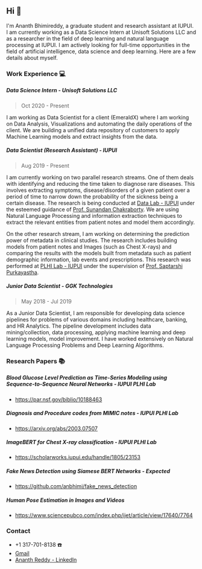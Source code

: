 ## Hi 👋

I'm Ananth Bhimireddy, a graduate student and research assistant at IUPUI. I am currently working as a Data Science Intern at Unisoft Solutions LLC and as a researcher in the field of deep learning and natural language processing at IUPUI. I am actively looking for full-time opportunities in the field of artificial intelligence, data science and deep learning. Here are a few details about myself.

### Work Experience :computer:

##### Data Science Intern - Unisoft Solutions LLC
> Oct 2020 - Present

I am working as Data Scientist for a client (EmeraldX) where I am working on Data Analysis, Visualizations and automating the daily operations of the client. We are building a unified data repository of customers to apply Machine Learning models and extract insights from the data.

##### Data Scientist (Research Assistant) - IUPUI
> Aug 2019 - Present

I am currently working on two parallel research streams. One of them deals with identifying and reducing the time taken to diagnose rare diseases. This involves extracting symptoms, disease/disorders of a given patient over a period of time to narrow down the probability of the sickness being a certain disease. The research is being conducted at [Data Lab - IUPUI](https://data.soic.iupui.edu/people.html) under the esteemed guidance of [Prof. Sunandan Chakraborty](https://soic.iupui.edu/people/sunandan-chakraborty/). We are using Natural Language Processing and information extraction techniques to extract the relevant entities from patient notes and model them accordingly.

On the other research stream, I am working on determining the prediction power of metadata in clinical studies. The research includes building models from patient notes and Images (such as Chest X-rays) and comparing the results with the models built from metadata such as patient demographic information, lab events and prescriptions. This research was performed at [PLHI Lab - IUPUI](https://plhi.sitehost.iu.edu/) under the supervision of [Prof. Saptarshi Purkayastha](https://soic.iupui.edu/people/saptarshi-purkayastha/).

##### Junior Data Scientist - GGK Technologies
> May 2018 - Jul 2019

As a Junior Data Scientist, I am responsible for developing data science pipelines for problems of various domains including healthcare, banking, and HR Analytics. The pipeline development includes data mining/collection, data processing, applying machine learning and deep learning models, model improvement. I have worked extensively on Natural Language Processing Problems and Deep Learning Algorithms.

### Research Papers :books:

##### Blood Glucose Level Prediction as Time-Series Modeling using Sequence-to-Sequence Neural Networks - IUPUI PLHI Lab
* https://par.nsf.gov/biblio/10188463

##### Diagnosis and Procedure codes from MIMIC notes - IUPUI PLHI Lab
* https://arxiv.org/abs/2003.07507

##### ImageBERT for Chest X-ray classification - IUPUI PLHI Lab
* https://scholarworks.iupui.edu/handle/1805/23153

##### Fake News Detection using Siamese BERT Networks - Expected
* https://github.com/anbhimi/fake_news_detection

##### Human Pose Estimation in Images and Videos
* https://www.sciencepubco.com/index.php/ijet/article/view/17640/7764



### Contact

* +1 317-701-8138 :phone:
* [Gmail](mailto:bananthreddy30@gmail.com)
* [Ananth Reddy - LinkedIn](https://www.linkedin.com/in/ananth-reddy-703245188/)

<!--
**anbhimi/anbhimi** is a ✨ _special_ ✨ repository because its `README.md` (this file) appears on your GitHub profile.

Here are some ideas to get you started:

- 🔭 I’m currently working on ...
- 🌱 I’m currently learning ...
- 👯 I’m looking to collaborate on ...
- 🤔 I’m looking for help with ...
- 💬 Ask me about ...
- 📫 How to reach me: ...
- 😄 Pronouns: ...
- ⚡ Fun fact: ...
-->
